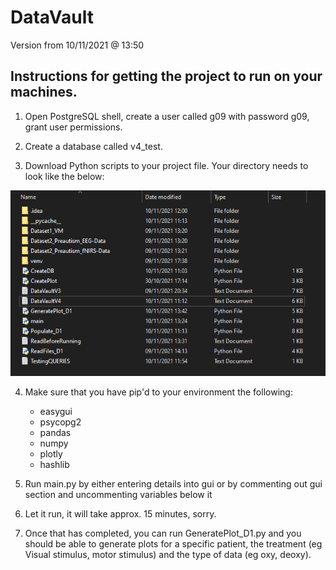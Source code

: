# DataVault
Version from 10/11/2021 @ 13:50

##  Instructions for getting the project to run on your machines.

1. Open PostgreSQL shell, create a user called g09 with password g09, grant user permissions.

2. Create a database called v4_test.

3. Download Python scripts to your project file. Your directory needs to look like the below:

![Screenshot](https://raw.githubusercontent.com/MattBenyon/DataVault/main/Screenshot%202021-11-10%20135209.png)

4. Make sure that you have pip'd to your environment the following:

	- easygui
	- psycopg2
	- pandas
	- numpy
	- plotly
	- hashlib


4. Run main.py by either entering details into gui or by commenting out gui section and uncommenting variables below it

5. Let it run, it will take approx. 15 minutes, sorry.

6. Once that has completed, you can run GeneratePlot_D1.py and you should be able to generate plots for a specific
   patient, the treatment (eg Visual stimulus, motor stimulus) and the type of data (eg oxy, deoxy).

